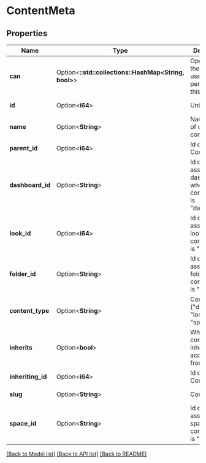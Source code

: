 # ContentMeta

## Properties

Name | Type | Description | Notes
------------ | ------------- | ------------- | -------------
**can** | Option<**::std::collections::HashMap<String, bool>**> | Operations the current user is able to perform on this object | [optional][readonly]
**id** | Option<**i64**> | Unique Id | [optional][readonly]
**name** | Option<**String**> | Name or title of underlying content | [optional][readonly]
**parent_id** | Option<**i64**> | Id of Parent Content | [optional][readonly]
**dashboard_id** | Option<**String**> | Id of associated dashboard when content_type is \"dashboard\" | [optional][readonly]
**look_id** | Option<**i64**> | Id of associated look when content_type is \"look\" | [optional][readonly]
**folder_id** | Option<**String**> | Id of associated folder when content_type is \"space\" | [optional][readonly]
**content_type** | Option<**String**> | Content Type (\"dashboard\", \"look\", or \"space\") | [optional][readonly]
**inherits** | Option<**bool**> | Whether content inherits its access levels from parent | [optional]
**inheriting_id** | Option<**i64**> | Id of Inherited Content | [optional][readonly]
**slug** | Option<**String**> | Content Slug | [optional][readonly]
**space_id** | Option<**String**> | Id of associated space when content_type is \"space\" | [optional][readonly]

[[Back to Model list]](../README.md#documentation-for-models) [[Back to API list]](../README.md#documentation-for-api-endpoints) [[Back to README]](../README.md)


